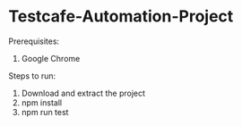 # Testcafe-Automation-Project

Prerequisites:
1. Google Chrome

Steps to run:
1. Download and extract the project
2. npm install
3. npm run test
